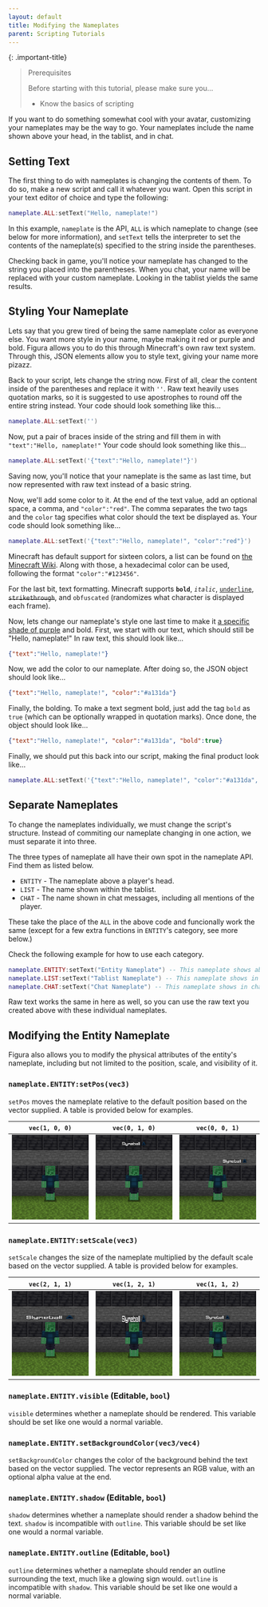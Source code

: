 ```yaml
---
layout: default
title: Modifying the Nameplates
parent: Scripting Tutorials
---
```


{: .important-title}
> Prerequisites
> 
> Before starting with this tutorial, please make sure you...
>
> - Know the basics of scripting

If you want to do something somewhat cool with your avatar, customizing your nameplates may be the way to go. Your nameplates include the name shown above your head, in the tablist, and in chat.

## Setting Text

The first thing to do with nameplates is changing the contents of them. To do so, make a new script and call it whatever you want. Open this script in your text editor of choice and type the following:

```lua
nameplate.ALL:setText("Hello, nameplate!")
```

In this example, `nameplate` is the API, `ALL` is which nameplate to change (see below for more information), and `setText` tells the interpreter to set the contents of the nameplate(s) specified to the string inside the parentheses.

Checking back in game, you'll notice your nameplate has changed to the string you placed into the parentheses. When you chat, your name will be replaced with your custom nameplate. Looking in the tablist yields the same results.

## Styling Your Nameplate

Lets say that you grew tired of being the same nameplate color as everyone else. You want more style in your name, maybe making it red or purple and bold. Figura allows you to do this through Minecraft's own raw text system. Through this, JSON elements allow you to style text, giving your name more pizazz.

Back to your script, lets change the string now. First of all, clear the content inside of the parentheses and replace it with `''`. Raw text heavily uses quotation marks, so it is suggested to use apostrophes to round off the entire string instead. Your code should look something like this...

```lua
nameplate.ALL:setText('')
```

Now, put a pair of braces inside of the string and fill them in with `"text":"Hello, nameplate!"` Your code should look something like this...

```lua
nameplate.ALL:setText('{"text":"Hello, nameplate!"}')
```

Saving now, you'll notice that your nameplate is the same as last time, but now represented with raw text instead of a basic string.

Now, we'll add some color to it. At the end of the text value, add an optional space, a comma, and `"color":"red"`. The comma separates the two tags and the `color` tag specifies what color should the text be displayed as. Your code should look something like...

```lua
nameplate.ALL:setText('{"text":"Hello, nameplate!", "color":"red"}')
```

Minecraft has default support for sixteen colors, a list can be found on [the Minecraft Wiki](https://minecraft.fandom.com/wiki/Formatting_codes#Color_codes). Along with those, a hexadecimal color can be used, following the format `"color":"#123456"`.

For the last bit, text formatting. Minecraft supports **`bold`**, *`italic`*, <ins>`underline`</ins>, ~~`strikethrough`~~, and `obfuscated` (randomizes what character is displayed each frame).

Now, lets change our nameplate's style one last time to make it [a specific shade of purple](https://colorpicker.me/#a131da "#a131da") and bold. First, we start with our text, which should still be "Hello, nameplate!" In raw text, this should look like...

```json
{"text":"Hello, nameplate!"}
```

Now, we add the color to our nameplate. After doing so, the JSON object should look like...

```json
{"text":"Hello, nameplate!", "color":"#a131da"}
```

Finally, the bolding. To make a text segment bold, just add the tag `bold` as `true` (which can be optionally wrapped in quotation marks). Once done, the object should look like...

```json
{"text":"Hello, nameplate!", "color":"#a131da", "bold":true}
```

Finally, we should put this back into our script, making the final product look like...

```lua
nameplate.ALL:setText('{"text":"Hello, nameplate!", "color":"#a131da", "bold":true}')
```

## Separate Nameplates

To change the nameplates individually, we must change the script's structure. Instead of commiting our nameplate changing in one action, we must separate it into three.

The three types of nameplate all have their own spot in the nameplate API. Find them as listed below.

- `ENTITY` - The nameplate above a player's head.
- `LIST` - The name shown within the tablist.
- `CHAT` - The name shown in chat messages, including all mentions of the player.

These take the place of the `ALL` in the above code and funcionally work the same (except for a few extra functions in `ENTITY`'s category, see more below.)

Check the following example for how to use each category.

```lua
nameplate.ENTITY:setText("Entity Nameplate") -- This nameplate shows above the player.
nameplate.LIST:setText("Tablist Nameplate") -- This nameplate shows in the tablist.
nameplate.CHAT:setText("Chat Nameplate") -- This nameplate shows in chat.
```

Raw text works the same in here as well, so you can use the raw text you created above with these individual nameplates.

## Modifying the Entity Nameplate

Figura also allows you to modify the physical attributes of the entity's nameplate, including but not limited to the position, scale, and visibility of it. 

### `nameplate.ENTITY:setPos(vec3)`

`setPos` moves the nameplate relative to the default position based on the vector supplied. A table is provided below for examples.

| `vec(1, 0, 0)` | `vec(0, 1, 0)` | `vec(0, 0, 1)` |
| --- | --- | --- |
| ![](https://github.com/Slymeball/Figura-Wiki/blob/main/images/nameplate/setPos-1-0-0.png?raw=true) | ![](https://github.com/Slymeball/Figura-Wiki/blob/main/images/nameplate/setPos-0-1-0.png?raw=true) | ![](https://github.com/Slymeball/Figura-Wiki/blob/main/images/nameplate/setPos-0-0-1.png?raw=true)

### `nameplate.ENTITY:setScale(vec3)`

`setScale` changes the size of the nameplate multiplied by the default scale based on the vector supplied. A table is provided below for examples.

| `vec(2, 1, 1)` | `vec(1, 2, 1)` | `vec(1, 1, 2)` |
| --- | --- | --- |
| ![](https://github.com/Slymeball/Figura-Wiki/blob/main/images/nameplate/setScale-2-1-1.png?raw=true) | ![](https://github.com/Slymeball/Figura-Wiki/blob/main/images/nameplate/setScale-1-2-1.png?raw=true) | ![](https://github.com/Slymeball/Figura-Wiki/blob/main/images/nameplate/setScale-1-1-2.png?raw=true)

### `nameplate.ENTITY.visible` (Editable, `bool`)

`visible` determines whether a nameplate should be rendered. This variable should be set like one would a normal variable.

### `nameplate.ENTITY.setBackgroundColor(vec3/vec4)`

`setBackgroundColor` changes the color of the background behind the text based on the vector supplied. The vector represents an RGB value, with an optional alpha value at the end.

### `nameplate.ENTITY.shadow` (Editable, `bool`)

`shadow` determines whether a nameplate should render a shadow behind the text. `shadow` is incompatible with `outline`. This variable should be set like one would a normal variable.

### `nameplate.ENTITY.outline` (Editable, `bool`)

`outline` determines whether a nameplate should render an outline surrounding the text, much like a glowing sign would. `outline` is incompatible with `shadow`. This variable should be set like one would a normal variable.